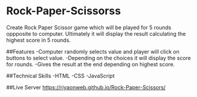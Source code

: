 # Rock-Paper-Scissorss
Create Rock Paper Scissor game which will be played for 5 rounds oppposite to computer. Ultimately it will display the result calculating the highest score in 5 rounds.

##Features
-Computer randomly selects value and player will click on buttons to select value.
-Depending on the choices it will display the score for rounds.
-Gives the result at the end depending on highest score.

##Technical Skills
-HTML
-CSS
-JavaScript

##Live Server
https://riyaonweb.github.io/Rock-Paper-Scissors/